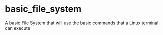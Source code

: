 # basic_file_system
A basic File System that will use the basic commands that a Linux terminal can execute
